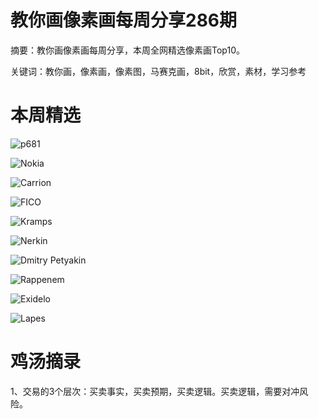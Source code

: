 # 教你画像素画每周分享286期


  摘要：教你画像素画每周分享，本周全网精选像素画Top10。

  关键词：教你画，像素画，像素图，马赛克画，8bit，欣赏，素材，学习参考

# 本周精选

![p681](https://pbs.twimg.com/media/GNNQ5N2WIAAHdcp?format=png&name=medium)

![Nokia](https://pbs.twimg.com/media/GNP4M6PXgAEZcTF?format=png&name=medium)

![Carrion](https://pbs.twimg.com/media/GNKZJ8GbwAAniFp?format=jpg&name=medium)

![FICO](https://pbs.twimg.com/media/GNOmJbgbUAALxpk?format=jpg&name=medium)

![Kramps](https://pbs.twimg.com/media/GNOnTWXbIAAhkx4?format=png&name=medium)

![Nerkin](https://pbs.twimg.com/media/F-wPQP3WQAAsp20?format=jpg&name=medium)

![Dmitry Petyakin](https://pbs.twimg.com/media/GNNz_3RWMAAFFFA?format=png&name=medium)

![Rappenem](https://pbs.twimg.com/media/GMv3FNEWQAAB4bB?format=png&name=900x900)

![Exidelo](https://pbs.twimg.com/media/GNO-YdpXsAAyInV?format=png&name=900x900)

![Lapes](https://pbs.twimg.com/media/GNOjsnfXAAAjEru?format=png&name=medium)



# 鸡汤摘录

1、交易的3个层次：买卖事实，买卖预期，买卖逻辑。买卖逻辑，需要对冲风险。